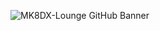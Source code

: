 ![MK8DX-Lounge GitHub Banner](https://github.com/mk8dx-yuzu/.github/assets/56404895/1a16d8cf-34e3-4b84-bb15-6c928ded4348)
